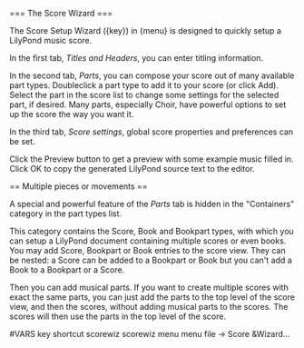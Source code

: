=== The Score Wizard ===
    
The Score Setup Wizard ({key}) in {menu} is designed
to quickly setup a LilyPond music score.

In the first tab, *Titles and Headers*, you can enter titling
information.

In the second tab, *Parts*, you can compose your score out of many
available part types.
Doubleclick a part type to add it to your score (or click Add).
Select the part in the score list to change some settings for the selected part,
if desired.
Many parts, especially Choir, have powerful options to set up the score the way
you want it.

In the third tab, *Score settings*, global score properties and
preferences can be set.

Click the Preview button to get a preview with some example music filled in.
Click OK to copy the generated LilyPond source text to the editor.

== Multiple pieces or movements ==

A special and powerful feature of the *Parts* tab is hidden in the 
"Containers" category in the part types list.

This category contains the Score, Book and Bookpart types, with which you
can setup a LilyPond document containing multiple scores or even books.
You may add Score, Bookpart or Book entries to the score view.
They can be nested: a Score can be added to a Bookpart or Book but you can't
add a Book to a Bookpart or a Score.

Then you can add musical parts.
If you want to create multiple scores with exact the same parts, you can just
add the parts to the top level of the score view, and then the scores, without
adding musical parts to the scores.
The scores will then use the parts in the top level of the score.

#VARS
key shortcut scorewiz scorewiz
menu menu file -> Score &Wizard...
